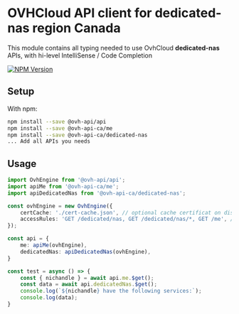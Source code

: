 # OVHCloud API client for **dedicated-nas** region Canada

This module contains all typing needed to use OvhCloud **dedicated-nas** APIs, with hi-level IntelliSense / Code Completion

[![NPM Version](https://img.shields.io/npm/v/@ovh-api-ca/dedicated-nas.svg?style=flat)](https://www.npmjs.org/package/@ovh-api-ca/dedicated-nas)

## Setup

With npm:

```bash
npm install --save @ovh-api/api
npm install --save @ovh-api-ca/me
npm install --save @ovh-api-ca/dedicated-nas
... Add all APIs you needs
```

## Usage

```typescript
import OvhEngine from '@ovh-api/api';
import apiMe from '@ovh-api-ca/me';
import apiDedicatedNas from '@ovh-api-ca/dedicated-nas';

const ovhEngine = new OvhEngine({ 
    certCache: './cert-cache.json', // optional cache certificat on disk.
    accessRules: 'GET /dedicated/nas, GET /dedicated/nas/*, GET /me', // optional limit the requested privileges.
});

const api = {
    me: apiMe(ovhEngine),
    dedicatedNas: apiDedicatedNas(ovhEngine),
}

const test = async () => {
    const { nichandle } = await api.me.$get();
    const data = await api.dedicatedNas.$get();
    console.log(`${nichandle} have the following services:`);
    console.log(data);
}
```
